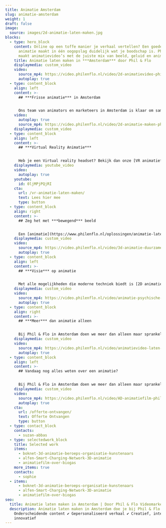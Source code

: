 ```yaml
---
title: Animatie Amsterdam
slug: animatie-amsterdam
weight: 1
draft: false
image:
  source: images/2d-animatie-laten-maken.jpg
blocks:
  - type: hero_block
    content: Online op een toffe manier je verhaal vertellen? Een goede creatieve
      animatie maakt in één oogopslag duidelijk wat je boodschap is. Phil & Flo
      maakt animatievideo’s met de juiste mix van beeld, geluid en animatie.
    title: Animatie laten maken in ***Amsterdam*** door Phil & Flo
    displaymedia: custom_video
    video:
      source_mp4: https://video.philenflo.nl/video/2d-animatievideo-phil-en-flo.mp4
      autoplay: true
  - type: content_block
    align: left
    content: >-
      ## ***Frisse animatie*** in Amsterdam


      Ons team van animators en marketeers in Amsterdam is klaar om samen te werken met bedrijven, instanties en ondernemers die op zoek zijn naar een frisse manier van storytelling en [videomarketing](https://www.philenflo.nl/oplossingen/videomarketing/). We produceren voor jou de juiste online marketing content; unieke, op maat gemaakte [animatiefilms](https://www.philenflo.nl/animatiefilm-laten-maken/).
    video:
      autoplay: true
      source_mp4: https://video.philenflo.nl/video/2d-animatie-maken-phil-en-flo.mp4
    displaymedia: custom_video
  - type: content_block
    align: left
    content: >-
      ## ***Virtual Reality Animatie***


      Heb je een Virtual reality headset? Bekijk dan onze [VR animatiefilms](https://www.philenflo.nl/oplossingen/virtual-reality/) eens! Deze oplossing biedt geweldige mogelijkheden als je echt wilt opvallen. Ook geweldig om te gebruiken op beurzen of tijdens presentaties!
    displaymedia: youtube_video
    video:
      autoplay: true
    youtube:
      id: 0ljMPjPQjRI
    cta:
      url: /vr-animatie-laten-maken/
      text: Lees hier mee
      type: button
  - type: content_block
    align: right
    content: >-
      ## Zeg het met ***bewegend*** beeld


      Een [animatie](https://www.philenflo.nl/oplossingen/animatie-laten-maken/) doet twee dingen veel beter dan tekst en statische afbeeldingen: opvallen en een verhaal vertellen. Je pakt de aandacht met graphics en een stijl die je doelgroep aanspreken, en goed bij je bedrijf passen. In een duidelijke, luchtige en sfeervolle animatie vertel je een verhaal op een speelse of juist serieuze manier. Daar zetten we natuurlijk ook passende achtergrondmuziek, geluidseffecten en een prettige voice-over voor in. Hoe dan ook, de boodschap komt altijd helder over.
    displaymedia: custom_video
    video:
      source_mp4: https://video.philenflo.nl/video/3d-animatie-duurzame-energie.mp4
      autoplay: true
  - type: content_block
    align: left
    content: >-
      ## ***Visie*** op animatie


      Met alle mogelijkheden die moderne techniek biedt is [2D animatie](https://www.philenflo.nl/2d-animatie/), [3D Animatie](https://www.philenflo.nl/2d-animatie/), interactieve animatie en Virtual Reality animatie voor iedereen binnen bereik. Dat vraagt meer dan ooit om een onderscheidende visie. Wij geloven dat een animatiefilm om een paar elementen moet gaan; unieke stijl, goede stem en uiteraard een aansprekend verhaal. Die elementen verpakken we tot een sfeervolle animatie, waarin jouw stijl en boodschap de hoofdrol spelen. Dat lukt alleen als we goed samen werken en voor jou een concept op maat maken en kiezen voor een unieke stijl.
    displaymedia: custom_video
    video:
      source_mp4: https://video.philenflo.nl/video/animatie-psychische-zorg.mp4
      autoplay: true
  - type: content_block
    align: right
    content: >-
      ## ***Meer*** dan animatie alleen


      Bij Phil & Flo in Amsterdam doen we meer dan alleen maar sprankelende animaties in elkaar zetten. We helpen je ook op weg om met deze animatie je promotiecampagnes, social-mediastrategie en klantenservice naar het volgende niveau te tillen. We optimaliseren de video’s voor een betere vindbaarheid in zoekmachines en adviseren je over gericht adverteren met video’s. Meer weten? Neem dan vrijblijvend contact met ons op.
    displaymedia: custom_video
    video:
      source_mp4: https://video.philenflo.nl/video/animatievideo-laten-maken-phil-en-flo.mp4
      autoplay: true
  - type: content_block
    align: left
    content: >-
      ## Vandaag nog alles weten over een animatie?


      Bij Phil & Flo in Amsterdam doen we meer dan alleen maar sprankelende animaties in elkaar zetten. We helpen je ook op weg om met deze animatie je promotiecampagnes, social-mediastrategie en klantenservice naar het volgende niveau te tillen.
    displaymedia: custom_video
    video:
      source_mp4: https://video.philenflo.nl/video/AD-animatiefilm-phil-en-flo.mp4
      autoplay: true
    cta:
      url: /offerte-ontvangen/
      text: Offerte Ontvangen
      type: button
  - type: contact_block
    contacts:
      - suzan-abbas
  - type: selectedwork_block
    title: Selected work
    items:
      - boknet-3d-animatie-beroeps-organisatie-kunstenaars
      - alfen-Smart-Charging-Network-3D-animatie
      - animatiefilm-over-biogas
    more_items: true
    contacts:
      - sophie
  - items:
      - boknet-3d-animatie-beroeps-organisatie-kunstenaars
      - alfen-Smart-Charging-Network-3D-animatie
      - animatiefilm-over-biogas
seo:
  title: Animatie laten maken in Amsterdam | Door Phil & Flo Videomarketing
  description: Animatie laten maken in Amsterdam doe je bij Phil & Flo |
    Onderscheidende content ✔ Gepersonaliseerd verhaal ✔ Creatief, interactief &
    innovatief
---
```

